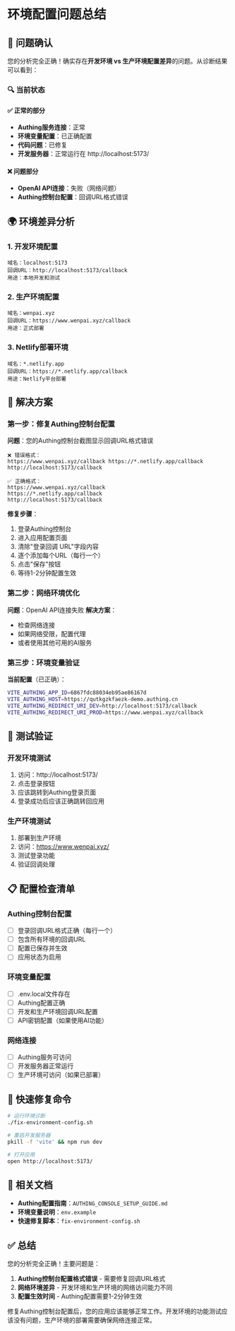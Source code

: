 # 环境配置问题总结

## 🎯 问题确认

您的分析完全正确！确实存在**开发环境 vs 生产环境配置差异**的问题。从诊断结果可以看到：

### 🔍 当前状态

#### ✅ 正常的部分
- **Authing服务连接**：正常
- **环境变量配置**：已正确配置
- **代码问题**：已修复
- **开发服务器**：正常运行在 http://localhost:5173/

#### ❌ 问题部分
- **OpenAI API连接**：失败（网络问题）
- **Authing控制台配置**：回调URL格式错误

## 🌍 环境差异分析

### 1. 开发环境配置
```
域名：localhost:5173
回调URL：http://localhost:5173/callback
用途：本地开发和测试
```

### 2. 生产环境配置
```
域名：wenpai.xyz
回调URL：https://www.wenpai.xyz/callback
用途：正式部署
```

### 3. Netlify部署环境
```
域名：*.netlify.app
回调URL：https://*.netlify.app/callback
用途：Netlify平台部署
```

## 🔧 解决方案

### 第一步：修复Authing控制台配置

**问题**：您的Authing控制台截图显示回调URL格式错误
```
❌ 错误格式：
https://www.wenpai.xyz/callback https://*.netlify.app/callback  http://localhost:5173/callback

✅ 正确格式：
https://www.wenpai.xyz/callback
https://*.netlify.app/callback
http://localhost:5173/callback
```

**修复步骤**：
1. 登录Authing控制台
2. 进入应用配置页面
3. 清除"登录回调 URL"字段内容
4. 逐个添加每个URL（每行一个）
5. 点击"保存"按钮
6. 等待1-2分钟配置生效

### 第二步：网络环境优化

**问题**：OpenAI API连接失败
**解决方案**：
- 检查网络连接
- 如果网络受限，配置代理
- 或者使用其他可用的AI服务

### 第三步：环境变量验证

**当前配置**（已正确）：
```bash
VITE_AUTHING_APP_ID=6867fdc88034eb95ae86167d
VITE_AUTHING_HOST=https://qutkgzkfaezk-demo.authing.cn
VITE_AUTHING_REDIRECT_URI_DEV=http://localhost:5173/callback
VITE_AUTHING_REDIRECT_URI_PROD=https://www.wenpai.xyz/callback
```

## 🧪 测试验证

### 开发环境测试
1. 访问：http://localhost:5173/
2. 点击登录按钮
3. 应该跳转到Authing登录页面
4. 登录成功后应该正确跳转回应用

### 生产环境测试
1. 部署到生产环境
2. 访问：https://www.wenpai.xyz/
3. 测试登录功能
4. 验证回调处理

## 📋 配置检查清单

### Authing控制台配置
- [ ] 登录回调URL格式正确（每行一个）
- [ ] 包含所有环境的回调URL
- [ ] 配置已保存并生效
- [ ] 应用状态为启用

### 环境变量配置
- [ ] .env.local文件存在
- [ ] Authing配置正确
- [ ] 开发和生产环境回调URL配置
- [ ] API密钥配置（如果使用AI功能）

### 网络连接
- [ ] Authing服务可访问
- [ ] 开发服务器正常运行
- [ ] 生产环境可访问（如果已部署）

## 🚀 快速修复命令

```bash
# 运行环境诊断
./fix-environment-config.sh

# 重启开发服务器
pkill -f 'vite' && npm run dev

# 打开应用
open http://localhost:5173/
```

## 📖 相关文档

- **Authing配置指南**：`AUTHING_CONSOLE_SETUP_GUIDE.md`
- **环境变量说明**：`env.example`
- **快速修复脚本**：`fix-environment-config.sh`

## ✅ 总结

您的分析完全正确！主要问题是：

1. **Authing控制台配置格式错误** - 需要修复回调URL格式
2. **网络环境差异** - 开发环境和生产环境的网络访问能力不同
3. **配置生效时间** - Authing配置需要1-2分钟生效

修复Authing控制台配置后，您的应用应该能够正常工作。开发环境的功能测试应该没有问题，生产环境的部署需要确保网络连接正常。 
